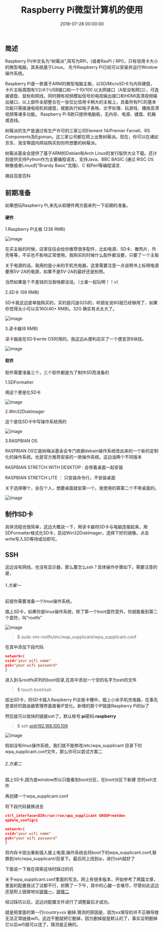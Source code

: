 ﻿---
layout: post
title: Raspberry Pi微型计算机的使用
date: 2018-07-28 00:00:00
categories: 物联网
tags: Raspberry Pi
---

## 简述

Raspberry Pi(中文名为“树莓派”,简写为RPi，(或者RasPi / RPI)，只有信用卡大小的微型电脑，其系统基于Linux。 先今Raspberry Pi已经可以安装并运行Window操作系统。

Raspberry Pi是一款基于ARM的微型电脑主板，以SD/MicroSD卡为内存硬盘，卡片主板周围有1/2/4个USB接口和一个10/100 以太网接口（A型没有网口），可连接键盘、鼠标和网线，同时拥有视频模拟信号的电视输出接口和HDMI高清视频输出接口，以上部件全部整合在一张仅比信用卡稍大的主板上，具备所有PC的基本功能只需接通电视机和键盘，就能执行如电子表格、文字处理、玩游戏、播放高清视频等诸多功能。 Raspberry Pi B款只提供电脑板，无内存、电源、键盘、机箱或连线。

树莓派的生产是通过有生产许可的三家公司Element 14/Premier Farnell、RS Components及Egoman。这三家公司都在网上出售树莓派。现在，你可以在诸如京东、淘宝等国内网站购买到你所想要的树莓派。

树莓派基金会提供了基于ARM的Debian和Arch Linux的发行版供大众下载。还计划提供支持Python作为主要编程语言，支持Java、BBC BASIC (通过 RISC OS 映像或者Linux的"Brandy Basic"克隆)、C 和Perl等编程语言.

摘自百度百科


## 前期准备

如果想玩Raspberry Pi,来先从软硬件两方面来列一下前期的准备。

#### 硬件

1.Raspberry Pi主板 (238 RMB)

![image](http://ww1.sinaimg.cn/large/0066vfZIgy1ftpula4go9j31hc141ajb.jpg)

在买主板的时候，店家往往会给你推荐很多配件，比如电源、SD卡、散热片、外壳等等，不买也不影响正常使用，我购买的时候什么配件都没要，只要了一个主板

关于电源的话，我用的是小米的手机充电器，这里需要注意一点说明书上标明电源要用5V-2A的电源，如果不是5V-2A的最好还是别用。

当然如果是个不差钱的当我啥都没说。（土豪一起玩啊！！*v*）

2.SD卡 (59 RMB)

SD卡我这边是单独购买的，买的是闪迪32G的，听朋友说8G就已经够用了，如果你觉得太小可以买16G(40+ RMB)。32G 确实有点太大了。

![image](http://ww1.sinaimg.cn/large/0066vfZIgy1ftpvvcew2nj30db09uad0.jpg)

3.读卡器(6 RMB)

读卡器是在SD卡write OS时用的。我这边从便利店买了一个便宜货6块钱。

![image](http://ww1.sinaimg.cn/large/0066vfZIgy1ftpuuz6zqcj31kw16ox2w.jpg)

#### 软件

软件需要准备三个，三个软件都是为了制作SD而准备的

1.SDFormatter

用这个更是化SD卡

![image](http://ww1.sinaimg.cn/large/0066vfZIgy1ftpuyqhns6j302z027743.jpg)

2.Win32DiskImager

这个是往SD卡中写操作系统用的

![image](http://ww1.sinaimg.cn/large/0066vfZIgy1ftpuzom9ljj303y030mx0.jpg)

3.RASPBIAN OS

RASPBIAN OS它是树梅派基金会专门依据debain操作系统改出来的一个新的定制化的操作系统。也是官方推荐安装的一款操作系统。这边油两个不同版本

RASPBIAN STRETCH WITH DESKTOP : 会带着桌面一起安装

RASPBIAN STRETCH LITE ： 只安装命令行，不安装桌面

关于选择哪个，全在个人，想要桌面就安第一个。我使用的第第二个不带桌面的。

![image](http://ww1.sinaimg.cn/large/0066vfZIgy1ftpv1bb8e0j31hb0tz0zs.jpg)

## 制作SD卡

具体流程也很简单，这边大概说一下，用读卡器将SD卡与电脑连接起来，用SDFormatter格式化SD卡，启动Win32DiskImager，选择下好的镜像，点击write写入SD等待成功即可。

## SSH

这边没有网线，也没有显示器，那么要怎么ssh？具体操作步骤如下。需要注意的是，

###### 1.方案一

前提你需要准备一个linux操作系统。

插上SD卡，如果你是linux操作系统，除了第一个boot盘符意外，你就能看到第二个盘符，叫"rootfs"

![image](http://ww1.sinaimg.cn/large/0066vfZIgy1ftpvels5v7j30dh02x0sm.jpg)

> $ sudo vim rootfs/etc/wap_supplicant/wpa_supplicant.conf

在其中添加下段代码

```json
network={
ssid="your wifi name"
psk="your wifi password"
}
```

进入到与rootfs并列的boot目录,在其中添加一个空的名字为ssh的文件

> $ touch boot/ssh

拔出SD卡，将SD卡插入Raspberry Pi主板卡槽中，插上小米手机充电器，在事先登录好的路由器管理界面查看IP变化。新增的那个IP就是Raspberry Pi的ip了

然后就可以愉快的链接ssh了。默认帐号:**pi**密码:**raspberry**

> $ ssh pi@192.168.100.109

![image](http://ww1.sinaimg.cn/large/0066vfZIgy1ftpvtg4hz8j30i80cbjud.jpg)

假如没有linux操作系统，我们就不能修改/etc/wpa_supplicant 目录下的 wpa_supplicant.conf文件，那么你可以尝试方案二

###### 2.方案二

插上SD卡,因为是window所以只能看到boot分区，在boot分区下新建 空的ssh文件

再创建一个wpa_supplicant.conf

将下段代码替换进去

```json
ctrl_interface=DIR=/var/run/wpa_supplicant GROUP=netdev
update_config=1

network={
ssid="your wifi name"
psk="your wifi password"
}
```

将内存卡拔出重新插入接上电源,操作系统会将boot下的wpa_supplicant.conf,替换到/etc/wpa_supplicant/目录下。最后同上找到ip，进行ssh就好了

下面说一下我在探索这块时踩过的坑

关于wpa_supplicant.conf里面的写法，网上有很多版本，开始参考了两篇文章，里面的配置我试了试都不行，折腾了一下午，其中的心酸一言难尽，尽管如此这边还是附上链接地址[链接一](https://segmentfault.com/a/1190000010976507)，[链接二](http://shumeipai.nxez.com/2017/09/13/raspberry-pi-network-configuration-before-boot.html)

经过踩坑以后，这边对配置文件进行了调整最后才成功。

就是把里面的第一行country=xx 删掉.猜测的原因是，因为xx填写的并不正确导致无法正常链接wifi。这边干脆就把它删掉，因为删掉就是默认的了，事实证明删掉它以后wifi就可以连了，猜测是正确的。




